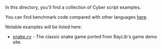 In this directory, you'll find a collection of Cyber script examples.

You can find benchmark code compared with other languages [here](https://github.com/fubark/cyber/tree/master/test/bench).

Notable examples will be listed here:
- [snake.cy](https://github.com/fubark/cyber/blob/master/examples/snake.cy) - The classic snake game ported from RayLib's game demo site.